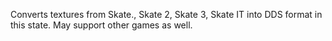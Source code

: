 Converts textures from Skate., Skate 2, Skate 3, Skate IT into DDS format in this state. May support other games as well.
